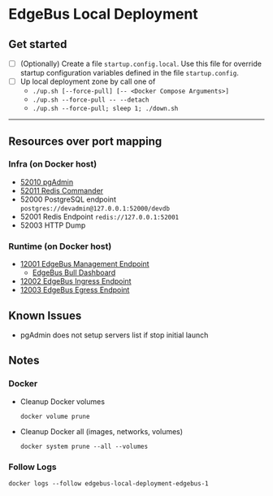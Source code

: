 # EdgeBus Local Deployment

## Get started

* [ ] (Optionally) Create a file `startup.config.local`. Use this file for override startup configuration variables defined in the file `startup.config`.
* [ ] Up local deployment zone by call one of
  * `./up.sh [--force-pull] [-- <Docker Compose Arguments>]`
  * `./up.sh --force-pull -- --detach`
  * `./up.sh --force-pull; sleep 1; ./down.sh`

---

## Resources over port mapping

### Infra (on Docker host)

* [52010 pgAdmin](http://127.0.0.1:52010)
* [52011 Redis Commander](http://127.0.0.1:52011)
* 52000 PostgreSQL endpoint `postgres://devadmin@127.0.0.1:52000/devdb`
* 52001 Redis Endpoint `redis://127.0.0.1:52001`
* 52003 HTTP Dump

### Runtime (on Docker host)

* [12001 EdgeBus Management Endpoint](http://127.0.0.1:12001)
  * [EdgeBus Bull Dashboard](http://127.0.0.1:12001/admin/queues/)
* [12002 EdgeBus Ingress Endpoint](http://127.0.0.1:12003)
* [12003 EdgeBus Egress Endpoint](http://127.0.0.1:12003)

## Known Issues

* pgAdmin does not setup servers list if stop initial launch


## Notes

### Docker

* Cleanup Docker volumes
    ```shell
    docker volume prune
    ```
* Cleanup Docker all (images, networks, volumes)
    ```shell
    docker system prune --all --volumes
    ```

### Follow Logs

```shell
docker logs --follow edgebus-local-deployment-edgebus-1
```
